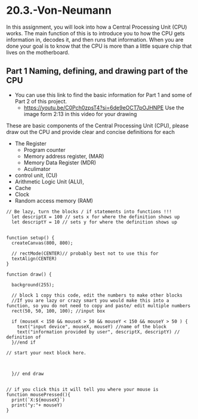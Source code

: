 # 20.3.-Von-Neumann

In this assignment, you will look into how a Central Processing Unit (CPU) works. The main function of this is to introduce you to how the CPU gets information in, decodes it, and then runs that information. When you are done your goal is to know that the CPU is more than a little square chip that lives on the motherboard.

## Part 1 Naming, defining, and drawing part of the CPU
- You can use this link to find the basic information for Part 1 and some of Part 2 of this project.
  -   https://youtu.be/C0Pch0zpsT4?si=6de9eOCT7pOJHNPE   Use the image form 2:13 in this video for your drawing 
 
These are basic components of the Central Processing Unit (CPU), please draw out the CPU and provide clear and concise definitions for each
  - The Register
    - Program counter
    - Memory address register,  (MAR)
    - Memory Data Register (MDR)
    - Aculimator
  - control unit, (CU)
  - Arithmetic Logic Unit (ALU),
  - Cache
  - Clock
  - Random access memory (RAM) 


```
// Be lazy, turn the blocks / if statements into functions !!! 
  let descriptX = 100 // sets x for where the definition shows up
  let descriptY = 10 // sets y for where the definition shows up


function setup() {
  createCanvas(800, 800);

  // rectMode(CENTER)// probably best not to use this for 
  textAlign(CENTER)
}

function draw() {

  background(255);

  // block 1 copy this code, edit the numbers to make other blocks
  //If you are lazy or crazy smart you would make this into a function, so you do not need to copy and paste/ edit multiple numbers
  rect(50, 50, 100, 100); //input box
  
  if (mouseX < 150 && mouseX > 50 && mouseY < 150 && mouseY > 50 ) {
    text("input device", mouseX, mouseY) //name of the block
    text("information provided by user", descriptX, descriptY) // definition of 
  }//end if

// start your next block here. 


  
  }// end draw 


// if you click this it will tell you where your mouse is
function mousePressed(){
  print(`X:${mouseX}`) 
  print("y:"+ mouseY)
}
```



